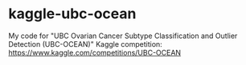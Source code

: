 # kaggle-ubc-ocean
My code for "UBC Ovarian Cancer Subtype Classification and Outlier Detection (UBC-OCEAN)" Kaggle competition: https://www.kaggle.com/competitions/UBC-OCEAN
